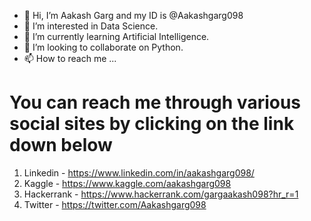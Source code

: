 - 👋 Hi, I’m Aakash Garg and my ID is @Aakashgarg098
- 👀 I’m interested in Data Science.
- 🌱 I’m currently learning Artificial Intelligence.
- 💞️ I’m looking to collaborate on Python.
- 📫 How to reach me ...

# You can reach me through various social sites by clicking on the link down below

1. Linkedin - https://www.linkedin.com/in/aakashgarg098/
2. Kaggle - https://www.kaggle.com/aakashgarg098
3. Hackerrank - https://www.hackerrank.com/gargaakash098?hr_r=1
4. Twitter - https://twitter.com/Aakashgarg098

<!---
Aakashgarg098/Aakashgarg098 is a ✨ special ✨ repository because its `README.md` (this file) appears on your GitHub profile.
You can click the Preview link to take a look at your changes.
--->
